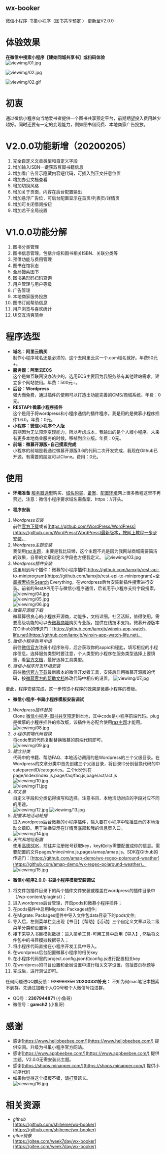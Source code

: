 ## wx-booker
微信小程序-书巢小程序（图书共享预定 ）  更新至V2.0.0

# 体验效果
**在微信中搜索小程序【建始同城共享书】或扫码体验**  
![viewimg/01.jpg](https://img-cdn-qiniu.dcloud.net.cn/uploads/article/20191209//078f48a42b6ecfd21bdc9507cf022f46.jpg)

![viewimg/02.jpg](https://img-cdn-qiniu.dcloud.net.cn/uploads/article/20191209//33c03e5bea60a753715e235791728765.jpg)  

![viewimg/02.gif](https://raw.githubusercontent.com/shiheme/wx-booker/master/viewimg/02.gif) 


# 初衷
通过微信小程序向当地爱书者提供一个图书共享预定平台，前期期望投入费用越少越好。同时还要有一定的变现能力，例如图书借阅费、本地商家广告投放。

# V2.0.0功能新增（20200205）
1. 完全自定义文章类型和自定义字段
2. 增加输入ISBN一键获取豆瓣书籍信息
3. 增加看广告显示隐藏内容短代码，可插入到正文任意位置
4. 增加办公文档查看
5. 增加切换风格
6. 增加关于页面，内容在后台配置输出
7. 增加悬浮广告位，可后台配置显示在首页/列表页/详情页
8. 增加可关闭借阅按钮
9. 增加若干全局设置

# V1.0.0功能分解
1. 图书分类管理
2. 图书信息管理，包括介绍和图书相关ISBN、关联分类等
3. 预借功能与费用管理
4. 图书在馆状态
5. 全局搜索图书
6. 图书条形码扫码查询
7. 用户管理与用户等级
8. 广告管理
9. 本地商家服务投放
10. 图书订阅帮助信息
11. 用户浏览与喜欢统计
12. UI交互清爽简单

# 程序选型
- **域名：阿里云购买**  
制作小程序域名还是必须的，这个去阿里云买一个.com域名就好。年费50元+。
- **服务器：阿里云ECS**  
这个是做互联网没办法少的，选用ECS主要因为我服务器有其他建站需求，建立多个网站使用。年费：500元+。
- **后台：Wordpress**  
强大而免费，通过插件的使用可以打造出功能完善的CMS/商城系统。年费：0元。
- **RESTAPI:微慕小程序插件**  
这个是用于将wordpress和小程序通信的插件程序，我是用的是微慕小程序插件1.6.0。年费：0元。
- **小程序：微信小程序个人版**  
前期因为无法预测变现能力，所以考虑成本，我输出的是个人版小程序。未来有更多本地商业服务的时候，移植到企业版。年费：0元。
- **前端：微慕开源版+自己摸索完成**  
小程序的前端是我通过微慕开源版3.6的代码二次开发完成，我现在Github已开源，有需要的朋友可以Clone。费用：0元。

# 使用
- **环境准备** [服务器选型](https://www.aliyun.com/minisite/goods?userCode=zz7g1dvg)购买、[域名购买](https://wanwang.aliyun.com/)、[备案](https://beian.aliyun.com/)、[配置环境](https://www.zhihu.com/search?type=content&q=%E9%98%BF%E9%87%8C%E4%BA%91%20ecs%20centos%20%E6%90%AD%E5%BB%BAPHP%E7%BD%91%E7%AB%99)网上很多教程这里不再赘述，注意：微信小程序要求域名需备案、https：//开头。  

- **程序安装**
 1. *Wordpress安装*  
 前往[官方下载](https://wordpress.org/)或者[https://github.com/WordPress/WordPress](https://github.com/WordPress/WordPress)最新版本，按网上教程一步步安装。
 2. *Wordpress主题安装*  
 我使用[raz主题](http://appbeebee.com/product/raz/)，主要是我比较懒，这个主题不光是因为我网站商城需要简洁的效果，自带的文章自定义字段也方便我定义。
 ![viewimg/03.jpg](https://raw.githubusercontent.com/shiheme/wx-booker/master/viewimg/03.jpg)  
 3. *Wordpress插件安装*  
 这里用到两个插件：微慕的小程序插件[https://github.com/iamxjb/rest-api-to-miniprogram](https://github.com/iamxjb/rest-api-to-miniprogram)+全局搜索插件Search Everything，在wordpress后台安装新插件搜索进行安装。前者的RestAPI用于与微信小程序通信，后者用于小程序支持字段搜索。
 ![viewimg/04.jpg](https://raw.githubusercontent.com/shiheme/wx-booker/master/viewimg/04.jpg)   
 ![viewimg/05.jpg](https://raw.githubusercontent.com/shiheme/wx-booker/master/viewimg/05.jpg)   
 ![viewimg/06.jpg](https://raw.githubusercontent.com/shiheme/wx-booker/master/viewimg/06.jpg)   
 4. *微慕开源版下载*  
 微慕算很良心的小程序开源商，功能多，文档详细，社区活跃，值得使用。需要高级功能的可以去[微慕商城](https://shops.minapper.com/)购买专业版，提供在线技术支持。微慕开源版本在Github的传送门：[https://github.com/iamxjb/winxin-app-watch-life.net](https://github.com/iamxjb/winxin-app-watch-life.net)。
 5. *微信小程序账号申请*  
 前往[微信官方](https://mp.weixin.qq.com/)注册小程序账号，后台获取你的appid和秘匙，填写相应的小程序信息。选择服务类型时要注意，个人类型的小程序在服务类型选择上要慎重，看[官方文档](https://developers.weixin.qq.com/miniprogram/product/material/)，最好选择工具类型。
 6. *微信小程序开发环境安装*  
 前往[微信官方下载](https://developers.weixin.qq.com/miniprogram/dev/devtools/download.html)最新版本的微信开发者工具，安装后启用微慕开源版的代码，按[微慕官方的帮助文档](https://www.minapper.com/doc/web/#/3?page_id=54)修改代码中相应的设置。
 ![viewimg/07.jpg](https://raw.githubusercontent.com/shiheme/wx-booker/master/viewimg/07.jpg) 

至此，程序安装完成，这一步预览小程序的效果是微慕小程序的模板。

- **微信小程序-书巢小程序模板安装调试**  
 1. *Wordpress插件替换*  
 Clone [微信小程序-图书共享预定](https://github.com/shiheme/wx-booker)到本地，其中code是小程序前端代码。plug是微慕的小程序插件的修改版，该插件务必配合使用[raz主题](http://appbeebee.com/product/raz/)才能用。  
 ![viewimg/08.jpg](https://raw.githubusercontent.com/shiheme/wx-booker/master/viewimg/08.jpg) 
 2. *小程序前端代码替换*  
 将code里的代码复制替换微慕的前端代码即可。  
 ![viewimg/09.jpg](https://raw.githubusercontent.com/shiheme/wx-booker/master/viewimg/09.jpg) 
 3. *建立分类*  
 代码中的书籍、帮助FAQ、本地活动调用的是Wordpress的三个父级目录。在Wordpress的文章分类中首先创建三个父级目录，将目录ID分别替换代码的中cateparentID/categories。三个id分别在page/index/index.js,page/faq/faq.js,page/act/act.js  
 ![viewimg/10.jpg](https://raw.githubusercontent.com/shiheme/wx-booker/master/viewimg/10.jpg)   
 ![viewimg/11.jpg](https://raw.githubusercontent.com/shiheme/wx-booker/master/viewimg/11.jpg)  
 4. *写文章*  
 自定义字段和分类记得填写和选择。注意书目、本地活动对应的字段对应不同的用途。  
 ![viewimg/12.jpg](https://raw.githubusercontent.com/shiheme/wx-booker/master/viewimg/12.jpg) 
 ![viewimg/13.jpg](https://raw.githubusercontent.com/shiheme/wx-booker/master/viewimg/13.jpg)    
 5. *配置本地活动轮播*  
 进入wordpress后台微慕的小程序插件，输入要在小程序中轮播显示的本地活动文章ID。用于轮播显示在详情页底部和我的信息页入口。  
 ![viewimg/14.jpg](https://raw.githubusercontent.com/shiheme/wx-booker/master/viewimg/14.jpg) 
 6. *天气和地址配置*  
 使用[高德SDK](https://lbs.amap.com/api/wx/summary/)，前往并注册账号获取key，key和city需要配置成你的信息。需要配置的文件pages/mine/mine.js,pages/amap/amap.js。SDK在Github的传送门：[https://github.com/amap-demo/wx-regeo-poiaround-weather](https://github.com/amap-demo/wx-regeo-poiaround-weather)。  
 ![viewimg/15.jpg](https://raw.githubusercontent.com/shiheme/wx-booker/master/viewimg/15.jpg)

 - **微信小程序2.0.0-书巢小程序模板安装调试**  
 1. 将文件包插件目录下的两个插件文件安装或覆盖在wordpress的插件目录中（/wp-content/plugins/）；
 2. 进入wordpress后台管理，开启pods和微慕小程序插件；
 3. 在pods插件中启用Migrate: Packages组件;
 4. 在Migrate: Packages组件中导入文件包data目录下的pods文件;
 5. 导入后，左侧菜单栏会出现【书目】【帮助】【活动】三个自定义文章以及二级菜单分类和设置等；
 6. 接下来导入书目模拟数据：进入菜单工具-可用工具中启用【导入】, 然后将文件包中的书目模拟数据导入；
 7. 将小程序代码直接在小程序开发工具中导入。
 8. 在wordpress后台配置微慕小程序的相关key
 9. 在小程序代码里的project.config.json和config.js进行配置相关key
 10. 在wordpress的书目设置和全局设置中进行相关文字设置，包括首页标题等
 11. 完成后，进行测试即可。

 任何问题进QQ群反馈：~~928993356~~
 **20200331补充：**
 不知为何mac笔记本搜索不到群。先通过加我个人QQ号和个人微信号拉进群。
 - QQ号：**2307944871** (小鱼哥)
 - 微信号：**gamch2** (小鱼哥)

# 感谢
- 感谢[https://www.hellobeebee.com/](https://www.hellobeebee.com/) 提供空间。升级为书巢小程序官方网站。  
- 感谢[https://www.appbeebee.com/](https://www.appbeebee.com/) 提供主题。V2.0.0无需安装此主题。  
- 感谢[https://shops.minapper.com/](https://shops.minapper.com/) 提供小程序代码  
- 如果你觉得这个模板不错，请打赏馆长。  
![viewimg/16.jpg](https://raw.githubusercontent.com/shiheme/wx-booker/master/viewimg/16.jpg) 

# 相关资源  
- *github*  
[https://github.com/shiheme/wx-booker](https://github.com/shiheme/wx-booker)
- *gitee镜像*  
[https://gitee.com/week7day/wx-booker](https://gitee.com/week7day/wx-booker)

